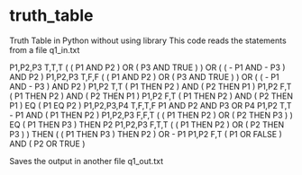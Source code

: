 # truth_table
Truth Table in Python without using library
This code reads the statements from a file q1_in.txt

P1,P2,P3	T,T,T	( ( P1 AND P2 ) OR ( P3 AND TRUE ) ) OR ( ( - P1 AND - P3 ) AND P2 )
P1,P2,P3	T,F,F	( ( P1 AND P2 ) OR ( P3 AND TRUE ) ) OR ( ( - P1 AND - P3 ) AND P2 )
P1,P2	T,T	( P1 THEN P2 ) AND ( P2 THEN P1 )
P1,P2	F,T	( P1 THEN P2 ) AND ( P2 THEN P1 )
P1,P2	F,T	( P1 THEN P2 ) AND ( P2 THEN P1 ) EQ ( P1 EQ P2 )
P1,P2,P3,P4	T,F,T,F	P1 AND P2 AND P3 OR P4
P1,P2	T,T	- P1 AND ( P1 THEN P2 )
P1,P2,P3	F,F,T	( ( P1 THEN P2 ) OR ( P2 THEN P3 ) ) EQ ( P1 THEN P3 ) THEN P2
P1,P2,P3	F,T,T	( ( P1 THEN P2 ) OR ( P2 THEN P3 ) ) THEN ( ( P1 THEN P3 ) THEN P2 ) OR - P1
P1,P2	F,T	( P1 OR FALSE ) AND ( P2 OR TRUE )

Saves the output in another file q1_out.txt
